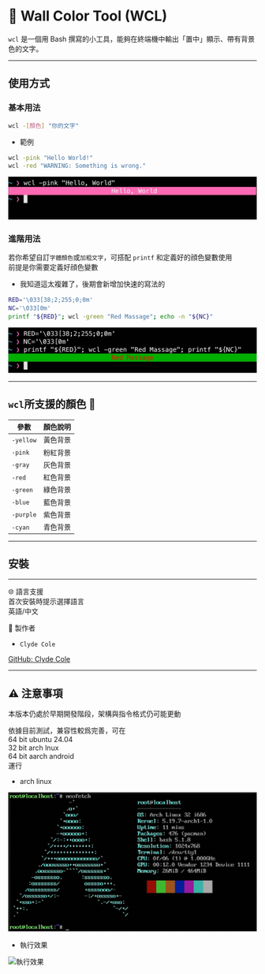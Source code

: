 # 🎨 Wall Color Tool (WCL)

`wcl` 是一個用 Bash 撰寫的小工具，能夠在終端機中輸出「置中」顯示、帶有背景色的文字。

---

## 使用方式

### 基本用法

```bash
wcl -[顏色] "你的文字"
```

- 範例

```bash
wcl -pink "Hello World!"
wcl -red "WARNING: Something is wrong."
```

![基本用法](picture/基本用法.jpg)

### 進階用法

若你希望自訂`字體顏色`或`加粗文字`，可搭配 `printf` 和定義好的顔色變數使用  
前提是你需要定義好顔色變數

- 我知道這太複雜了，後期會新增加快速的寫法的

```bash
RED='\033[38;2;255;0;0m'
NC='\033[0m'
printf "${RED}"; wcl -green "Red Massage"; echo -n "${NC}"
```

![進階用法](picture/進階用法.jpg)

---

## `wcl`所支援的顏色 🎨

| 參數      | 顏色說明 |
| --------- | ----    |
| `-yellow` | 黃色背景 |
| `-pink`   | 粉紅背景 |
| `-gray`   | 灰色背景 |
| `-red`    | 紅色背景 |
| `-green`  | 綠色背景 |
| `-blue`   | 藍色背景 |
| `-purple` | 紫色背景 |
| `-cyan`   | 青色背景 |

---

## 安裝

---

🌐 語言支援  
首次安裝時提示選擇語言  
英語/中文

👤 製作者

- `Clyde Cole`

[GitHub: Clyde Cole](https://github.com/ClydeCole)

---

## ⚠️ 注意事項

本版本仍處於早期開發階段，架構與指令格式仍可能更動

依據目前測試，兼容性較爲完善，可在  
64 bit ubuntu 24.04  
32 bit arch lnux  
64 bit aarch android  
運行

- arch linux

![系統](picture/兼容性/system.png)

- 執行效果

![執行效果](picture/兼容性/使用效果.png)
